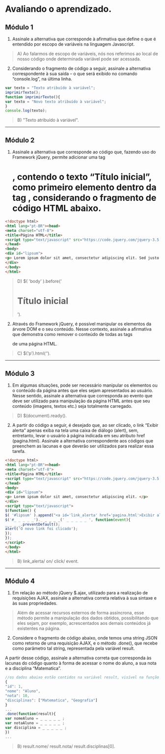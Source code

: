 # Avaliando o aprendizado.

## Módulo 1
1. Assinale a alternativa que corresponde à afirmativa que define o que é entendido por escopo de variáveis na linguagem Javascript.
> A) Ao falarmos de escopo de variáveis, nós nos referimos ao local de nosso código onde determinada variável pode ser acessada.
2. Considerando o fragmento de código a seguir, assinale a alternativa correspondente à sua saída – o que será exibido no comando “console.log”, na última linha.
```js
var texto = "Texto atribuído à variável";
imprimirTexto();
function imprimirTexto(){
var texto = "Novo texto atribuído à variável";
}
console.log(texto);
```
> B) "Texto atribuído à variável".
---
## Módulo 2
1. Assinale a alternativa que corresponde ao código que, fazendo uso do Framework jQuery, permite adicionar uma tag <h1>, contendo o texto “Título inicial”, como primeiro elemento dentro da tag <body>, considerando o fragmento de código HTML abaixo.
```html
<!doctype html>
<html lang="pt-BR"><head>
<meta charset="utf-8">
<title>Página HTML</title>
<script type="text/javascript" src="https://code.jquery.com/jquery-3.5.1.js"></script>
</head>
<body>
<div id="lipsum">
<p> Lorem ipsum dolor sit amet, consectetur adipiscing elit. Sed justo ipsum, rhoncus at orci vel, aliquam consequat lorem. Integer congue enim quis semper mattis. Aenean augue libero, maximus et odio nec, malesuada tristique felis. Donec dignissim libero id pulvinar faucibus. Phasellus blandit justo quam. Integer ex massa, rhoncus eu libero quis, fermentum feugiat odio. Sed tellus purus, fermentum ac euismod et, mattis at nunc. Nunc nisl leo, dapibus eget lorem id, congue lobortis ipsum. </p>
</div>
</body>
</html>

```
> D) $( 'body' ).before(‘<h1>Título inicial</h1>’).</p>
2. Através do Framework jQuery, é possível manipular os elementos da árvore DOM e o seu conteúdo. Nesse contexto, assinale a afirmativa que demonstra como remover o conteúdo de todas as tags <p> de uma página HTML.
> C) $(‘p’).html(‘’).
---
## Módulo 3
1. Em algumas situações, pode ser necessário manipular os elementos ou o conteúdo da página antes que eles sejam apresentados ao usuário. Nesse sentido, assinale a alternativa que corresponda ao evento que deve ser utilizado para manipulação da página HTML antes que seu conteúdo (imagens, textos etc.) seja totalmente carregado.
> D) $(document).ready().
2. A partir do código a seguir, é desejado que, ao ser clicado, o link “Exibir alerta” apenas exiba na tela uma caixa de diálogo (alert), sem, entretanto, levar o usuário à página indicada em seu atributo href (pagina.html). Assinale a alternativa correspondente aos códigos que preenchem as lacunas e que deverão ser utilizados para realizar essa tarefa.
```html
<!doctype html>
<html lang="pt-BR"><head>
<meta charset="utf-8">
<title>Página HTML</title>
<script type="text/javascript" src="https://code.jquery.com/jquery-3.5.1.js"></script>
</head>
<body>
<div id="lipsum">
<p> Lorem ipsum dolor sit amet, consectetur adipiscing elit. </p>
</div>
<script type="text/javascript">
$(function() {
$( '#lipsum' ).append("<a id='link_alerta' href='pagina.html'>Exibir alerta</a>");
$('#_ _ _ _ _')._ _ _ _ _(' _ _ _ _ _ ', function(event){
_ _ _ _.preventDefault();
alert('O novo link foi clicado');
});
});
</script>
</body>
</html>
```
> B) link_alerta/ on/ click/ event.
---
## Módulo 4
1. Em relação ao método jQuery $.ajax, utilizado para a realização de requisições AJAX, assinale a alternativa correta relativa à sua sintaxe e às suas propriedades.
> Além de acessar recursos externos de forma assíncrona, esse método permite a manipulação dos dados obtidos, possibilitando que eles sejam, por exemplo, acrescentados aos demais conteúdos já existentes na página.
2. Considere o fragmento de código abaixo, onde temos uma string JSON como retorno de uma requisição AJAX, e o método .done(), que recebe como parâmetro tal string, representada pela variável result.

A partir desse código, assinale a alternativa correta que corresponda às lacunas do código quanto à forma de acessar o nome do aluno, a sua nota e a disciplina “Matematica”.
```js
//os dados abaixo estão contidos na variável result, visível na função .done
{
"id": 1,
"nome": "Aluno",
"nota": 10,
"disciplinas": ["Matematica", "Geografia"]
}
...
.done(function(result){
var nomeAluno = _ _ _ _ _ ;
var notaAluno = _ _ _ _ _ ;
var disciplina = _ _ _ _ _ ;
})
...
```
> B) result.nome/ result.nota/ result.disciplinas[0].
